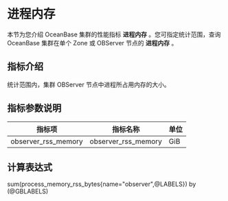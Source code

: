 # 进程内存

本节为您介绍 OceanBase 集群的性能指标 **进程内存** 。您可指定统计范围，查询 OceanBase 集群在单个 Zone 或 OBServer 节点的 **进程内存** 。

## 指标介绍

统计范围内，集群 OBServer 节点中进程所占用内存的大小。

## 指标参数说明

| **指标项** |   **指标名称**   | **单位** |
|---------|--------------|--------|
| observer_rss_memory   | observer_rss_memory | GiB     |

## 计算表达式

sum(process_memory_rss_bytes{name="observer",@LABELS}) by (@GBLABELS)
